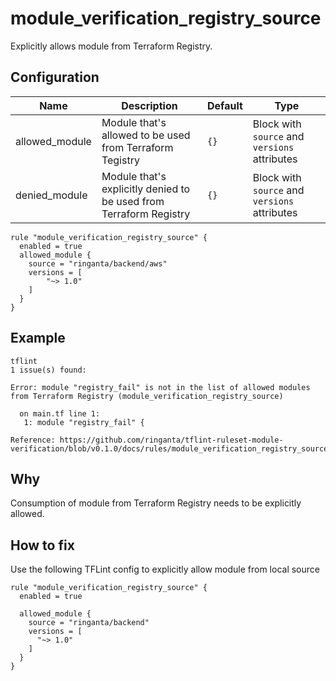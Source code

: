 # module_verification_registry_source

Explicitly allows module from Terraform Registry.

## Configuration

Name | Description | Default | Type
--- | --- | --- | ---
allowed_module | Module that's allowed to be used from Terraform Tegistry | `{}` | Block with `source` and `versions` attributes
denied_module | Module that's explicitly denied to be used from Terraform Registry | `{}` | Block with `source` and `versions` attributes

```hcl
rule "module_verification_registry_source" {
  enabled = true
  allowed_module {
    source = "ringanta/backend/aws"
    versions = [
        "~> 1.0"
    ]
  }
}
```

## Example

```
tflint
1 issue(s) found:

Error: module "registry_fail" is not in the list of allowed modules from Terraform Registry (module_verification_registry_source)

  on main.tf line 1:
   1: module "registry_fail" {

Reference: https://github.com/ringanta/tflint-ruleset-module-verification/blob/v0.1.0/docs/rules/module_verification_registry_source.md
```

## Why

Consumption of module from Terraform Registry needs to be explicitly allowed.

## How to fix

Use the following TFLint config to explicitly allow module from local source
```
rule "module_verification_registry_source" {
  enabled = true

  allowed_module {
    source = "ringanta/backend"
    versions = [
      "~> 1.0"
    ]
  }
}
```
